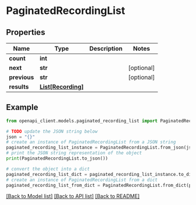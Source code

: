 # PaginatedRecordingList


## Properties

Name | Type | Description | Notes
------------ | ------------- | ------------- | -------------
**count** | **int** |  | 
**next** | **str** |  | [optional] 
**previous** | **str** |  | [optional] 
**results** | [**List[Recording]**](Recording.md) |  | 

## Example

```python
from openapi_client.models.paginated_recording_list import PaginatedRecordingList

# TODO update the JSON string below
json = "{}"
# create an instance of PaginatedRecordingList from a JSON string
paginated_recording_list_instance = PaginatedRecordingList.from_json(json)
# print the JSON string representation of the object
print(PaginatedRecordingList.to_json())

# convert the object into a dict
paginated_recording_list_dict = paginated_recording_list_instance.to_dict()
# create an instance of PaginatedRecordingList from a dict
paginated_recording_list_from_dict = PaginatedRecordingList.from_dict(paginated_recording_list_dict)
```
[[Back to Model list]](../README.md#documentation-for-models) [[Back to API list]](../README.md#documentation-for-api-endpoints) [[Back to README]](../README.md)


